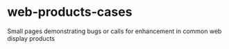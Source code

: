 # web-products-cases
Small pages demonstrating bugs or calls for enhancement in common web display products

